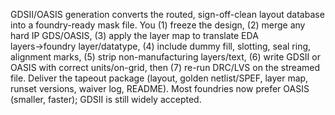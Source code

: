 GDSII/OASIS generation converts the routed, sign-off-clean layout database into a foundry-ready mask file. You (1) freeze the design, (2) merge any hard IP GDS/OASIS, (3) apply the layer map to translate EDA layers→foundry layer/datatype, (4) include dummy fill, slotting, seal ring, alignment marks, (5) strip non-manufacturing layers/text, (6) write GDSII or OASIS with correct units/on-grid, then (7) re-run DRC/LVS on the streamed file. Deliver the tapeout package (layout, golden netlist/SPEF, layer map, runset versions, waiver log, README). Most foundries now prefer OASIS (smaller, faster); GDSII is still widely accepted.

